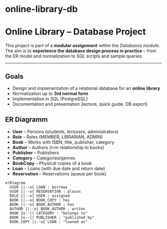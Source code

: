 # online-library-db

# Online Library – Database Project

This project is part of a **modular assignment** within the *Databases* module.  
The aim is to **experience the database design process in practice** – from the ER model and normalization to SQL scripts and sample queries.

---

## Goals
- Design and implementation of a relational database for an **online library**
- Normalization up to **3rd normal form**
- Implementation in SQL (PostgreSQL)
- Documentation and presentation (lecture, quick guide, DB export)

## ER Diagramm
- **User** – Persons (students, lecturers, administrators)
- **Role** – Roles (MEMBER, LIBRARIAN, ADMIN)  
- **Book** – Works with ISBN, title, publisher, category
- **Author** – Authors (n:m relationship to books)
- **Publisher** – Publishers
- **Category** – Categories/genres  
- **BookCopy** – Physical copies of a book
- **Loan** – Loans (with due date and return date)
- **Reservation** – Reservations (queue per book)



```mermaid
erDiagram
  USER ||--o{ LOAN : borrows
  USER ||--o{ RESERVATION : places
  ROLE ||--o{ USER : assigned
  BOOK ||--o{ BOOK_COPY : has
  BOOK ||--o{ BOOK_AUTHOR : has
  AUTHOR ||--o{ BOOK_AUTHOR : writes
  BOOK }o--|| CATEGORY : "belongs to"
  BOOK }o--|| PUBLISHER : "published by"
  BOOK_COPY ||--o{ LOAN : "loaned as"
```

